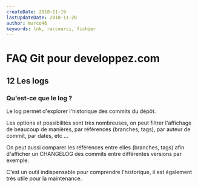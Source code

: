 ```yaml
---
createDate: 2018-11-19
lastUpdateDate: 2018-11-20
author: marco46
keywords: lnk, raccourci, fichier
---
```


# FAQ Git pour developpez.com

## 12 Les logs

### Qu'est-ce que le log ?

Le log permet d'explorer l'historique des commits du dépôt.

Les options et possibilités sont très nombreuses, on peut filtrer l'affichage de beaucoup de manières, par références (branches, tags), par auteur de commit, par dates, etc ...

On peut aussi comparer les références entre elles (branches, tags) afin d'afficher un CHANGELOG des commits entre différentes versions par exemple.

C'est un outil indispensable pour comprendre l'historique, il est également très utile pour la maintenance.
